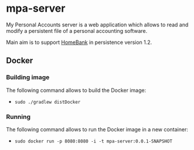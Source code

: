 # mpa-server

My Personal Accounts server is a web application which allows to read and modify a persistent file of a personal accounting software.

Main aim is to support [HomeBank](http://homebank.free.fr) in persistence version 1.2.

## Docker

### Building image

The following command allows to build the Docker image:
 * `sudo ./gradlew distDocker`

### Running

The following command allows to run the Docker image in a new container:
 * `sudo docker run -p 8080:8080 -i -t mpa-server:0.0.1-SNAPSHOT`